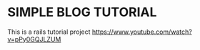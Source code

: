 # SIMPLE BLOG TUTORIAL

This is a rails tutorial project
https://www.youtube.com/watch?v=pPy0GQJLZUM